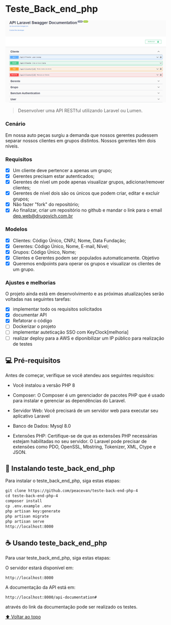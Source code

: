 # Teste_Back_end_php

<img src="public/img/Swagger.png" alt="exemplo imagem">

>Desenvolver uma API RESTful utilizando Laravel ou Lumen.

### Cenário

Em nossa auto peças surgiu a demanda que nossos gerentes pudessem separar nossos clientes em grupos distintos. Nossos gerentes têm dois níveis.

### Requisitos
- [x] Um cliente deve pertencer a apenas um grupo;
- [x] Gerentes precisam estar autenticados;
- [x] Gerentes de nível um pode apenas visualizar grupos, adicionar/remover clientes;
- [x] Gerentes de nível dois são os únicos que podem criar, editar e excluir grupos;
- [x] Não fazer "fork" do repositório;
- [x] Ao finalizar, criar um repositório no github e mandar o link para o email dep.web@drugovich.com.br

### Modelos
- [x] Clientes: Código Único, CNPJ, Nome, Data Fundação;
- [x] Gerentes: Código Único, Nome, E-mail, Nível;
- [x] Grupos: Código Único, Nome;
- [x] Clientes e Gerentes podem ser populados automaticamente.
Objetivo
- [x] Queremos endpoints para operar os grupos e visualizar os clientes de um grupo.

### Ajustes e melhorias

O projeto ainda está em desenvolvimento e as próximas atualizações serão voltadas nas seguintes tarefas:

- [x] implementar todo os requisitos solicitados
- [x] documentar API
- [x] Refatorar o código 
- [ ] Dockerizar o projeto 
- [ ] implementar auteticação SSO com KeyClock[melhoria]
- [ ] realizar deploy para a AWS e diponibilizar um IP público para realização de testes

## 💻 Pré-requisitos

Antes de começar, verifique se você atendeu aos seguintes requisitos:

* Você instalou  a versão PHP 8 
* Composer: O Composer é um gerenciador de pacotes PHP que é usado para instalar e gerenciar as dependências do Laravel.

* Servidor Web: Você precisará de um servidor web para executar seu aplicativo Laravel
* Banco de Dados: Mysql 8.0

* Extensões PHP: Certifique-se de que as extensões PHP necessárias estejam habilitadas no seu servidor. O Laravel pode precisar de extensões como PDO, OpenSSL, Mbstring, Tokenizer, XML, Ctype e JSON.
## 🚀 Instalando teste_back_end_php

Para instalar o teste_back_end_php, siga estas etapas:

```
git clone https://github.com/peacevan/teste-back-end-php-4
cd teste-back-end-php-4
composer install
cp .env.example .env
php artisan key:generate
php artisan migrate
php artisan serve
http://localhost:8000
```

## ☕ Usando teste_back_end_php

Para usar teste_back_end_php, siga estas etapas:

O servidor estará disponível em:
```
http://localhost:8000
```
A documentação da API está em:

```
http://localhost:8000/api-documentation#
```
através do link  da documentação pode ser realizado os testes.

[⬆ Voltar ao topo](#Teste_Back_end_PHP)<br>
